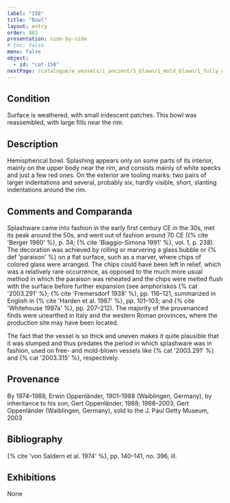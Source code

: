 ```yaml
---
label: "158"
title: "Bowl"
layout: entry
order: 481
presentation: side-by-side
# toc: false
menu: false
object:
  - id: "cat-158"
nextPage: /catalogue/a_vessels/i_ancient/3_blown/1_mold_blown/1_fully_mold_blown/1_bowls_cups/
---
```


## Condition

Surface is weathered, with small iridescent patches. This bowl was reassembled, with large fills near the rim.

## Description

Hemispherical bowl. Splashing appears only on some parts of its interior, mainly on the upper body near the rim, and consists mainly of white specks and just a few red ones. On the exterior are tooling marks: two pairs of larger indentations and several, probably six, hardly visible, short, slanting indentations around the rim.

## Comments and Comparanda

Splashware came into fashion in the early first century CE in the 30s, met its peak around the 50s, and went out of fashion around 70 CE ({% cite 'Berger 1960' %}, p. 34; {% cite 'Biaggio-Simona 1991' %}, vol. 1, p. 238). The decoration was achieved by rolling or marvering a glass bubble or {% def 'paraison' %} on a flat surface, such as a marver, where chips of colored glass were arranged. The chips could have been left in relief, which was a relatively rare occurrence, as opposed to the much more usual method in which the paraison was reheated and the chips were melted flush with the surface before further expansion (see amphoriskos {% cat '2003.291' %}; {% cite 'Fremersdorf 1938' %}, pp. 116–121, summarized in English in {% cite 'Harden et al. 1987' %}, pp. 101–103; and {% cite 'Whitehouse 1997a' %}, pp. 207–212). The majority of the provenanced finds were unearthed in Italy and the western Roman provinces, where the production site may have been located.

The fact that the vessel is so thick and uneven makes it quite plausible that it was slumped and thus predates the period in which splashware was in fashion, used on free- and mold-blown vessels like {% cat '2003.291' %} and {% cat '2003.315' %}, respectively.

## Provenance

By 1974–1988, Erwin Oppenländer, 1901–1988 (Waiblingen, Germany), by inheritance to his son, Gert Oppenländer, 1988; 1988–2003, Gert Oppenländer (Waiblingen, Germany), sold to the J. Paul Getty Museum, 2003

## Bibliography

{% cite 'von Saldern et al. 1974' %}, pp. 140–141, no. 396, ill.

## Exhibitions

None
